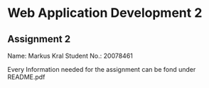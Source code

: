 # Web Application Development 2
## Assignment 2 

Name: Markus Kral
Student No.:  20078461


Every Information needed for the assignment can be fond under
    README.pdf
